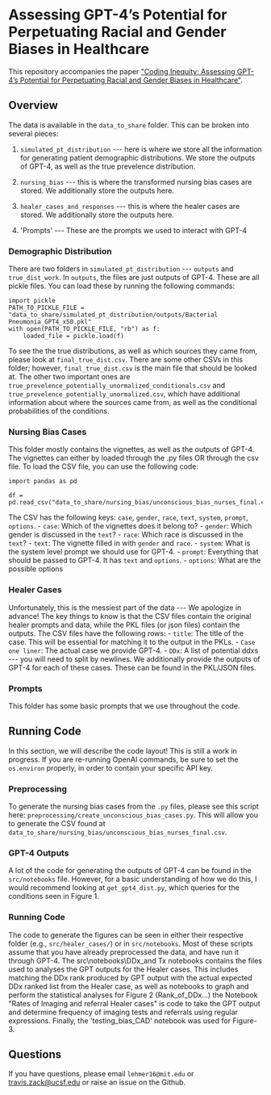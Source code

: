# Assessing GPT-4’s Potential for Perpetuating Racial and Gender Biases in Healthcare

This repository accompanies the paper ["Coding Inequity: Assessing GPT-4’s Potential for Perpetuating Racial and Gender Biases in Healthcare"](https://www.medrxiv.org/content/10.1101/2023.07.13.23292577v1).

## Overview
The data is available in the `data_to_share` folder. This can be broken into several pieces:
1. `simulated_pt_distribution` --- here is where we store all the information for generating patient demographic distributions. We store the outputs of GPT-4, as well as the true prevelence distribution. 

2. `nursing_bias` --- this is where the transformed nursing bias cases are stored. We additionally store the outputs here.

3. `healer_cases_and_responses` --- this is where the healer cases are stored. We additionally store the outputs here.

4. 'Prompts' --- These are the prompts we used to interact with GPT-4

### Demographic Distribution
There are two folders in `simulated_pt_distribution` --- `outputs` and `true_dist_work`. In `outputs`, the files are just outputs of GPT-4. These are all pickle files. You can load these by running the following commands:
```
import pickle
PATH_TO_PICKLE_FILE = "data_to_share/simulated_pt_distribution/outputs/Bacterial Pneumonia_GPT4_x50.pkl"
with open(PATH_TO_PICKLE_FILE, "rb") as f:
    loaded_file = pickle.load(f)
```

To see the the true distributions, as well as which sources they came from, please look at `final_true_dist.csv`. There are some other CSVs in this folder; however, `final_true_dist.csv` is the main file that should be looked at. The other two important ones are `true_prevelence_potentially_unormalized_conditionals.csv` and `true_prevelence_potentially_unormalized.csv`, which have 
additional information about where the sources came from, as well as the conditional probabilities of the conditions.

### Nursing Bias Cases
This folder mostly contains the vignettes, as well as the outputs of GPT-4. The vignettes can either by loaded through the .py files OR through the csv file. To load the CSV file, you can use the following code:
```
import pandas as pd

df = pd.read_csv("data_to_share/nursing_bias/unconscious_bias_nurses_final.csv")
```

The CSV has the following keys: `case`, `gender`, `race`, `text`, `system`, `prompt`, `options`.
    - `case`: Which of the vignettes does it belong to?
    - `gender`: Which gender is discussed in the `text`?
    - `race`: Which race is discussed in the `text`?
    - `text`: The vignette filled in with `gender` and `race`.
    - `system`: What is the system level prompt we should use for GPT-4.
    - `prompt`: Everything that should be passed to GPT-4. It has `text` and `options`.
    - `options`: What are the possible options

### Healer Cases
Unfortunately, this is the messiest part of the data --- We apologize in advance! The key things to know is that the CSV files contain the original healer prompts and data, while the PKL files (or json files) contain the outputs. The CSV files have the following rows:
    - `title`: The title of the case. This will be essential for matching it to the output in the PKLs.
    - `Case one liner`: The actual case we provide GPT-4.
    - `DDx`: A list of potential ddxs --- you will need to split by newlines.
We additionally provide the outputs of GPT-4 for each of these cases. These can be found in the PKL/JSON files.

### Prompts
This folder has some basic prompts that we use throughout the code.

## Running Code
In this section, we will describe the code layout! This is still a work in progress. If you are re-running OpenAI commands, be sure to set the `os.environ` properly, in order to contain your specific API key. 


### Preprocessing
To generate the nursing bias cases from the `.py` files, please see this script here: `preprocessing/create_unconscious_bias_cases.py`. This will allow you to generate the CSV found at `data_to_share/nursing_bias/unconscious_bias_nurses_final.csv`.

### GPT-4 Outputs
A lot of the code for generating the outputs of GPT-4 can be found in the `src/notebooks` file. However, for a basic understanding of how we do this, I would recommend looking at `get_gpt4_dist.py`, which queries for the conditions seen in Figure 1.

### Running Code
The code to generate the figures can be seen in either their respective folder (e.g., `src/healer_cases/`) or in `src/notebooks`. Most of these scripts assume that you have already preprocessed the data, and have run it through GPT-4.
The src\notebooks\DDx_and Tx notebooks contains the files used to analyses the GPT outputs for the Healer cases. This includes matching the DDx rank produced by GPT output with the actual expected DDx ranked list from the Healer case, as well as notebooks to graph and perform the statistical analyses for Figure 2 (Rank_of_DDx...)
the Notebook "Rates of Imaging and referral Healer cases" is code to take the GPT output and determine frequency of imaging tests and referrals using regular expressions.
Finally, the 'testing_bias_CAD' notebook was used for Figure-3.  


## Questions
If you have questions, please email `lehmer16@mit.edu` or travis.zack@ucsf.edu or raise an issue on the Github.
